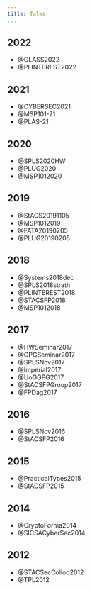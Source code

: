 ```yaml
---
title: Talks
...
```


## 2022

+ @GLASS2022
+ @PLINTEREST2022

## 2021

+ @CYBERSEC2021
+ @MSP101-21
+ @PLAS-21

## 2020

+ @SPLS2020HW
+ @PLUG2020
+ @MSP1012020

## 2019

+ @StACS20191105
+ @MSP1012019
+ @FATA20190205
+ @PLUG20190205

## 2018

+ @Systems2018dec
+ @SPLS2018strath
+ @PLINTEREST2018
+ @STACSFP2018
+ @MSP1012018

## 2017

+ @HWSeminar2017
+ @GPGSeminar2017
+ @SPLSNov2017
+ @Imperial2017
+ @UoGGPG2017
+ @StACSFPGroup2017
+ @FPDag2017

## 2016

+ @SPLSNov2016
+ @StACSFP2016

## 2015

+ @PracticalTypes2015
+ @StACSFP2015

## 2014

+ @CryptoForma2014
+ @SICSACyberSec2014


## 2012

+ @STACSecColloq2012
+ @TPL2012
